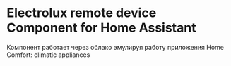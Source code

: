 # Electrolux remote device Component for Home Assistant

Компонент работает через облако эмулируя работу приложения Home Comfort: climatic appliances

